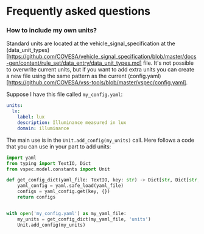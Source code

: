 # Frequently asked questions

### How to include my own units?

Standard units are located at the vehicle_signal_specification at the
(data_unit_types)[https://github.com/COVESA/vehicle_signal_specification/blob/master/docs-gen/content/rule_set/data_entry/data_unit_types.md]
file. It's not possible to overwrite current units, but if you want to add extra
units you can create a new file using the same pattern as the current
(config.yaml)[https://github.com/COVESA/vss-tools/blob/master/vspec/config.yaml].


Suppose I have this file called `my_config.yaml`:
```yaml
units:
  lx:
    label: lux
    description: Illuminance measured in lux
    domain: illuminance
```

The main use is in the `Unit.add_config(my_units)` call.
Here follows a code that you can use in your part to add units:

```python
import yaml
from typing import TextIO, Dict
from vspec.model.constants import Unit

def get_config_dict(yaml_file: TextIO, key: str) -> Dict[str, Dict[str, str]]:
    yaml_config = yaml.safe_load(yaml_file)
    configs = yaml_config.get(key, {})
    return configs


with open('my_config.yaml') as my_yaml_file:
    my_units = get_config_dict(my_yaml_file, 'units')
    Unit.add_config(my_units)
```
